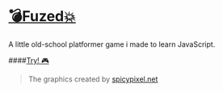 # [:bomb:Fuzed:boom:][demo]

A little old-school platformer game i made to learn JavaScript.

####[Try! :video_game:][demo]

[demo]: http://azazdeaz.github.io/fuzed/

> The graphics created by [spicypixel.net](http://opengameart.org/content/gfxlib-fuzed)

